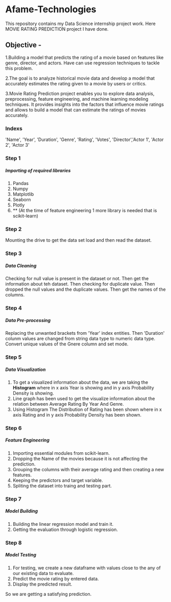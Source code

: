 # Afame-Technologies
This repository contains my Data Science internship project work. Here MOVIE RATING PREDICTION project I have done.

## Objective -
1.Building a model that predicts the rating of a movie based on features like genre, director, and actors. Have
can use regression techniques to tackle this problem.

2.The goal is to analyze historical movie data and develop a model that accurately estimates the rating
given to a movie by users or critics.

3.Movie Rating Prediction project enables you to explore data analysis, preprocessing, feature engineering,
and machine learning modeling techniques. It provides insights into the factors that influence movie
ratings and allows to build a model that can estimate the ratings of movies accurately.

### Indexs 
'Name', 'Year', 'Duration', 'Genre', 'Rating', 'Votes', 'Director','Actor 1', 'Actor 2', 'Actor 3'

### Step 1
##### Importing of required libraries
1) Pandas
2) Numpy
3) Matplotlib
4) Seaborn
5) Plotly
6) ** (At the time of feature engineering 1 more library is needed that is scikit-learn)

### Step 2
Mounting the drive to get the data set load and then read the dataset.

### Step 3
##### Data Cleaning
Checking for null value is present in the dataset or not. Then get the information about teh dataset. Then checking for duplicate value.
Then dropped the null values and the duplicate values. Then get the names of the columns.

### Step 4
##### Data Pre-processing
Replacing the unwanted brackets from 'Year' index entities. Then 'Duration' colunm values are changed from string data 
type to numeric data type. Convert unique values of the Gnere column and set mode.

### Step 5
##### Data Visualization
1) To get a visualized information about the data, we are taking the **Histogram** where in x axis Year is showing
   and in y axis Probability Density is showing.
2) Line graph has been used to get the visualize information about the relation between Average Rating By Year And Genre.
3) Using Histogram The Distribution of Rating has been shown where in x axis Rating and in y axis Probability Density has been shown.

### Step 6
##### Feature Engineering
1) Importing essential modules from scikit-learn.
2) Dropping the Name of the movies because it is not affecting the prediction.
3) Grouping the columns with their average rating and then creating a new features.
4) Keeping the predictors and target variable.
5) Spliting the dataset into traing and testing part.

### Step 7
##### Model Building
1) Building the linear regression model and train it.
2) Getting the evaluation through logistic regression.

### Step 8
##### Model Testing
1) For testing, we create a new dataframe with values close to the any of our existing data to evaluate.
2) Predict the movie rating by entered data.
3) Display the predicted result.

So we are getting a satisfying prediction.












